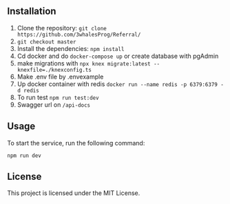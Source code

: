 ## Installation
1. Clone the repository: `git clone https://github.com/3whalesProg/Referral/`
2. `git checkout master`
3. Install the dependencies: `npm install`
4. Cd docker and do `docker-compose up` or create database with pgAdmin
5. make migrations with `npx knex migrate:latest --knexfile=./knexconfig.ts`
6. Make .env file by .envexample
7. Up docker container with redis `docker run --name redis -p 6379:6379 -d redis`
8. To run test `npm run test:dev`
9. Swagger url on `/api-docs`

## Usage

To start the service, run the following command:
```shell
npm run dev
```

## License
This project is licensed under the MIT License.
